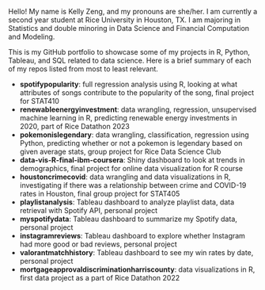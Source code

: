 Hello! My name is Kelly Zeng, and my pronouns are she/her. I am currently a second year student at Rice University in Houston, TX. I am majoring in Statistics and double minoring in Data Science and Financial Computation and Modeling.

This is my GitHub portfolio to showcase some of my projects in R, Python, Tableau, and SQL related to data science. Here is a brief summary of each of my repos listed from most to least relevant.

- **spotifypopularity**: full regression analysis using R, looking at what attributes of songs contribute to the popularity of the song, final project for STAT410
- **renewableenergyinvestment**: data wrangling, regression, unsupervised machine learning in R, predicting renewable energy investments in 2020, part of Rice Datathon 2023
- **pokemonislegendary**: data wrangling, classification, regression using Python, predicting whether or not a pokemon is legendary based on given average stats, group project for Rice Data Science Club
- **data-vis-R-final-ibm-coursera**: Shiny dashboard to look at trends in demographics, final project for online data visualization for R course
- **houstoncrimecovid**: data wrangling and data visualizations in R, investigating if there was a relationship between crime and COVID-19 rates in Houston, final group project for STAT405
- **playlistanalysis**: Tableau dashboard to analyze playlist data, data retrieval with Spotify API, personal project
- **myspotifydata**: Tableau dashboard to summarize my Spotify data, personal project 
- **instagramreviews**: Tableau dashboard to explore whether Instagram had more good or bad reviews, personal project
- **valorantmatchhistory**: Tableau dashboard to see my win rates by date, personal project
- **mortgageapprovaldiscriminationharriscounty**: data visualizations in R, first data project as a part of Rice Datathon 2022


